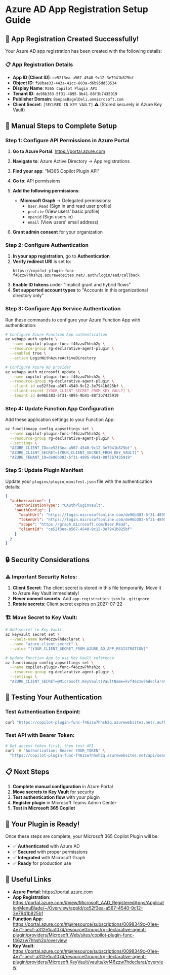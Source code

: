 # Azure AD App Registration Setup Guide

## 🎯 App Registration Created Successfully!

Your Azure AD app registration has been created with the following details:

### 📋 App Registration Details
- **App ID (Client ID)**: `ce52f3ea-a567-4540-9c12-3e7941b825bf`
- **Object ID**: `f98bae33-443a-41cc-803a-d6b95dd58534`
- **Display Name**: `M365 Copilot Plugin API`
- **Tenant ID**: `de96b383-5f31-4895-9b41-88f3b7435919`
- **Publisher Domain**: `BoopasBagelDeli.onmicrosoft.com`
- **Client Secret**: `[SECURED IN KEY VAULT]` ⚠️ (Stored securely in Azure Key Vault)

## 🔧 Manual Steps to Complete Setup

### Step 1: Configure API Permissions in Azure Portal

1. **Go to Azure Portal**: https://portal.azure.com
2. **Navigate to**: Azure Active Directory → App registrations
3. **Find your app**: "M365 Copilot Plugin API"
4. **Go to**: API permissions
5. **Add the following permissions**:
   - **Microsoft Graph** → Delegated permissions:
     - `User.Read` (Sign in and read user profile)
     - `profile` (View users' basic profile)
     - `openid` (Sign users in)
     - `email` (View users' email address)

6. **Grant admin consent** for your organization

### Step 2: Configure Authentication

1. **In your app registration**, go to **Authentication**
2. **Verify redirect URI** is set to:
   ```
   https://copilot-plugin-func-f46zzw7hhsh2q.azurewebsites.net/.auth/login/aad/callback
   ```
3. **Enable ID tokens** under "Implicit grant and hybrid flows"
4. **Set supported account types** to "Accounts in this organizational directory only"

### Step 3: Configure App Service Authentication

Run these commands to configure your Azure Function App with authentication:

```bash
# Configure Azure Function App authentication
az webapp auth update \
  --name copilot-plugin-func-f46zzw7hhsh2q \
  --resource-group rg-declarative-agent-plugin \
  --enabled true \
  --action LoginWithAzureActiveDirectory

# Configure Azure AD provider
az webapp auth microsoft update \
  --name copilot-plugin-func-f46zzw7hhsh2q \
  --resource-group rg-declarative-agent-plugin \
  --client-id ce52f3ea-a567-4540-9c12-3e7941b825bf \
  --client-secret [YOUR_CLIENT_SECRET_FROM_KEY_VAULT] \
  --tenant-id de96b383-5f31-4895-9b41-88f3b7435919
```

### Step 4: Update Function App Configuration

Add these application settings to your Function App:

```bash
az functionapp config appsettings set \
  --name copilot-plugin-func-f46zzw7hhsh2q \
  --resource-group rg-declarative-agent-plugin \
  --settings \
  "AZURE_CLIENT_ID=ce52f3ea-a567-4540-9c12-3e7941b825bf" \
  "AZURE_CLIENT_SECRET=[YOUR_CLIENT_SECRET_FROM_KEY_VAULT]" \
  "AZURE_TENANT_ID=de96b383-5f31-4895-9b41-88f3b7435919"
```

### Step 5: Update Plugin Manifest

Update your `plugins/plugin_manifest.json` file with the authentication details:

```json
{
  "authorization": {
    "authorizationType": "OAuthPluginVault",
    "oAuthConfig": {
      "oauthUrl": "https://login.microsoftonline.com/de96b383-5f31-4895-9b41-88f3b7435919/oauth2/v2.0/authorize",
      "tokenUrl": "https://login.microsoftonline.com/de96b383-5f31-4895-9b41-88f3b7435919/oauth2/v2.0/token",
      "scope": "https://graph.microsoft.com/User.Read",
      "clientId": "ce52f3ea-a567-4540-9c12-3e7941b825bf"
    }
  }
}
```

## 🔒 Security Considerations

### ⚠️ Important Security Notes:
1. **Client Secret**: The client secret is stored in this file temporarily. Move it to Azure Key Vault immediately!
2. **Never commit secrets**: Add `app-registration.json` to `.gitignore`
3. **Rotate secrets**: Client secret expires on 2027-07-22

### 🏗️ Move Secret to Key Vault:

```bash
# Add secret to Key Vault
az keyvault secret set \
  --vault-name kvf46zzw7hdeclarat \
  --name "azure-client-secret" \
  --value "[YOUR_CLIENT_SECRET_FROM_AZURE_AD_APP_REGISTRATION]"

# Update Function App to use Key Vault reference
az functionapp config appsettings set \
  --name copilot-plugin-func-f46zzw7hhsh2q \
  --resource-group rg-declarative-agent-plugin \
  --settings \
  "AZURE_CLIENT_SECRET=@Microsoft.KeyVault(VaultName=kvf46zzw7hdeclarat;SecretName=azure-client-secret)"
```

## 🧪 Testing Your Authentication

### Test Authentication Endpoint:
```bash
curl "https://copilot-plugin-func-f46zzw7hhsh2q.azurewebsites.net/.auth/me"
```

### Test API with Bearer Token:
```bash
# Get access token first, then test API
curl -H "Authorization: Bearer YOUR_TOKEN" \
  "https://copilot-plugin-func-f46zzw7hhsh2q.azurewebsites.net/api/search?query=test"
```

## 📋 Next Steps

1. **Complete manual configuration** in Azure Portal
2. **Move secrets to Key Vault** for security
3. **Test authentication flow** with your plugin
4. **Register plugin** in Microsoft Teams Admin Center
5. **Test in Microsoft 365 Copilot**

## 🎉 Your Plugin is Ready!

Once these steps are complete, your Microsoft 365 Copilot Plugin will be:
- ✅ **Authenticated** with Azure AD
- ✅ **Secured** with proper permissions
- ✅ **Integrated** with Microsoft Graph
- ✅ **Ready** for production use

## 🔗 Useful Links

- **Azure Portal**: https://portal.azure.com
- **App Registration**: https://portal.azure.com/#view/Microsoft_AAD_RegisteredApps/ApplicationMenuBlade/~/Overview/appId/ce52f3ea-a567-4540-9c12-3e7941b825bf
- **Function App**: https://portal.azure.com/#@/resource/subscriptions/0098349c-01ee-4e71-aecf-a312e1ca1074/resourceGroups/rg-declarative-agent-plugin/providers/Microsoft.Web/sites/copilot-plugin-func-f46zzw7hhsh2q/overview
- **Key Vault**: https://portal.azure.com/#@/resource/subscriptions/0098349c-01ee-4e71-aecf-a312e1ca1074/resourceGroups/rg-declarative-agent-plugin/providers/Microsoft.KeyVault/vaults/kvf46zzw7hdeclarat/overview
